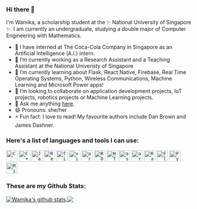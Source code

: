 ### Hi there 👋

I'm Wamika, a scholarship student at the ✨ National University of Singapore ✨. I am currently an undergraduate, studying a double major of Computer Engineering with Mathematics.
<!--
**wamikamalik/wamikamalik** is a ✨ _special_ ✨ repository because its `README.md` (this file) appears on your GitHub profile.

Here are some ideas to get you started:

- 🔭 I’m currently working on ...
- 🌱 I’m currently learning ...
- 👯 I’m looking to collaborate on ...
- 🤔 I’m looking for help with ...
- 💬 Ask me about ...
- 📫 How to reach me: ...
- 😄 Pronouns: ...
- ⚡ Fun fact: ...
-->

- 🔭 I have interned at The Coca-Cola Company in Singapore as an Artificial Intelligence (A.I.) intern.
- 🔭 I’m currently working as a Research Assistant and a Teaching Assistant at the National Univeristy of Singapore
- 🌱 I’m currently learning about Flask, React Native, Firebase, Real Time Operating Systems, Python, Wireless Communications, Machine Learning and Microsoft Power apps!
- 👯 I’m looking to collaborate on application development projects, IoT projects, robotics projects or Machine Learning projects.
- 💬 Ask me anything [here](https://github.com/wamikamalik/wamikamalik/discussions).
- 😄 Pronouns: she/her
- ⚡ Fun fact: I love to read! My favourite authors include Dan Brown and James Dashner.

### Here's a list of languages and tools I can use:

<code><img src="https://cdn.iconscout.com/icon/free/png-512/c-programming-569564.png" alt = "C" height=30></code>
<code><img src="https://user-images.githubusercontent.com/42747200/46140125-da084900-c26d-11e8-8ea7-c45ae6306309.png" alt = "C++" height=30></code>
<code><img src="https://cdn.iconscout.com/icon/free/png-512/java-43-569305.png" alt="Java" height=30></code>
<code><img src="https://upload.wikimedia.org/wikipedia/commons/thumb/a/a7/React-icon.svg/1200px-React-icon.svg.png" alt="React" height=30></code>
<code><img src="https://www.gstatic.com/devrel-devsite/prod/v45f61267e22826169cf5d5f452882f7812c8cfb5f8b103a48c0d88727908b295/firebase/images/touchicon-180.png" alt="firebase" height=30></code>
<code><img src="https://getintopc.com/wp-content/uploads/2018/12/Xilinx-SDAccel-SDSoC-2018-Free-Download-GetintoPC.com_.jpg" alt="vivado" height=30></code>
<code><img src="https://cdn.iconscout.com/icon/free/png-512/arduino-4-569256.png" alt="arduino" height=30></code>
<code><img src="https://www.theconstructsim.com/wp-content/uploads/2015/10/rosLarge.png" alt="ROS" height=30></code>
<code><img src="https://w1.pngwave.com/png/113/242/472/html-icon-file-types-icon-orange-text-line-logo-signage-rectangle-png-clip-art.png" alt="HTML" height=30></code>
<code><img src="https://i.pinimg.com/originals/8c/b1/8c/8cb18c72082d13eb581cf6d452e8e266.png" alt="assembly language" height=30></code>
<code><img src="https://brandslogos.com/wp-content/uploads/thumbs/arm-logo-vector-1.svg" alt="arm" height=30></code>
<code><img src="https://www.raspberrypi.org/wp-content/uploads/2011/10/Raspi-PGB001.png" alt="Raspberry Pi" height=30></code>
<code><img src="https://qph.fs.quoracdn.net/main-qimg-ad2e0a65df473c4af55ad8c9699bbfd8.webp" alt="Flask" height=30></code>
<code><img src="https://newhorizons.com.sg/wp-content/uploads/2019/04/python.png" alt="Python" height=30></code>
<code><img src="https://powerapps.microsoft.com/images/shared/social/social-share-post-ignite.png" alt="Microsoft Power apps" height=30></code>


### These are my Github Stats:

<a href="https://github.com/anuraghazra/github-readme-stats">
  <img align="center" src="https://github-readme-stats.vercel.app/api?username=wamikamalik&show_icons=true&include_all_commits=true&count_private=true&theme=bear" alt="Wamika's github stats" />
</a>
<a href="https://github.com/anuraghazra/github-readme-stats">
  <img align="center" src="https://github-readme-stats.vercel.app/api/top-langs/?username=wamikamalik&theme=bear" />
</a>

